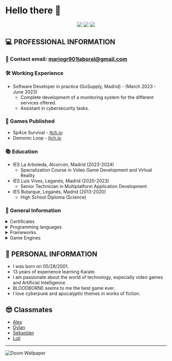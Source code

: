 # Hello there 👋

<p align="center"> 
  <img src="https://komarev.com/ghpvc/?username=Mario999X&label=Profile%20views&color=42b983&style=for-the-badge" />
  <img src="https://img.shields.io/github/followers/Mario999X?style=for-the-badge" />
  <img src="https://img.shields.io/github/stars/Mario999X?style=for-the-badge" />
</p>

## 💻 PROFESSIONAL INFORMATION
### 📧 Contact email: mariogr901laboral@gmail.com

### 🛠️ Working Experience

- Software Developer in practice (GoSupply, Madrid) - (March 2023 - June 2023)
  -  Complete development of a monitoring system for the different services offered.
  -  Assistant in cybersecurity tasks.

### 👾 Games Published
- Sp4ce Survival - [Itch.io](https://mario999x.itch.io/sp4ce-survival)
- Demonic Loop - [Itch.io](https://demonicloopdev.itch.io/demonic-loop)

### 📚 Education
  - IES La Arboleda, Alcorcón, Madrid (2023-2024)
    - Specialization Course in Video Game Development and Virtual Reality
  - IES Luis Vives, Leganés, Madrid (2020-2023)
    - Senior Technician in Multiplatform Application Development
  - IES Butarque, Leganés, Madrid (2013-2020)
    - High School Diploma (Science)

### 📜 General Information

<details>
  <summary> Certificates </summary>

  - [Kotlin Developer For Backend](Certs/Gonzalez_Resa_Mario_signed_Kotlin_Cert.pdf)
  - [Java 8 course from 0](Certs/certificado_curso_de_java_8_desde_cero.pdf)
  - [Development course of a REST API with Spring Boot](Certs/certificado_curso_de_desarrollo_de_una_api_rest_con_spring_boot.pdf)
  - [C# course for beginners](Certs/certificado_curso_de_c%23_para_principiantes.pdf)
</details>
   
<details>
  <summary> Programming languages </summary>
  
  - Java
  - Kotlin
  - C#
  - Python
</details>

<details>
  <summary> Frameworks </summary>
  
  - Spring
  - Exposed
  - Hibernate
  - Ktor
  - ASP.NET Core
</details>

<details>
  <summary> Game Engines </summary>

  - Unity
  - Godot
  - RPG Maker MV
</details>

## 🗿 PERSONAL INFORMATION
  - I was born on 05/28/2001.
  - 13 years of experience learning Karate.
  - I am passionate about the world of technology, especially video games and Artificial Intelligence.
  - BLOODBORNE seems to me the best game ever.
  - I love cyberpunk and apocalyptic themes in works of fiction.

 ## 😎 Classmates
  - [Alex](https://github.com/alexlaso)
  - [Dylan](https://github.com/DyLaNHurtado)
  - [Sebastián](https://github.com/SebsMendoza)
  - [Loli](https://github.com/Idliketobealoli)
  
  ---

  ![Doom Wallpaper](https://user-images.githubusercontent.com/80423737/155528061-934a9674-8a88-4a97-8abb-8b829c0e7c25.jpg)


  
<!--
**Mario999X/Mario999X** is a ✨ _special_ ✨ repository because its `README.md` (this file) appears on your GitHub profile.

Here are some ideas to get you started:

- 🔭 I’m currently working on ...
- 🌱 I’m currently learning ...
- 👯 I’m looking to collaborate on ...
- 🤔 I’m looking for help with ...
- 💬 Ask me about ...
- 📫 How to reach me: ...
- 😄 Pronouns: ...
- ⚡ Fun fact: ...
-->



